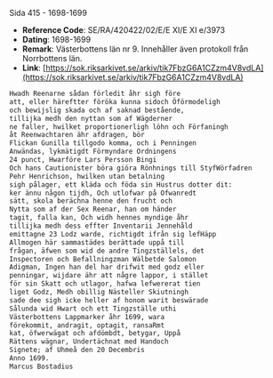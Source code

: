 Sida 415 - 1698-1699

- **Reference Code**: SE/RA/420422/02/E/E XI/E XI e/3973
- **Dating**: 1698-1699
- **Remark**: Västerbottens län nr 9. Innehåller även protokoll från Norrbottens län.
- **Link**: [https://sok.riksarkivet.se/arkiv/tik7FbzG6A1CZzm4V8vdLA](https://sok.riksarkivet.se/arkiv/tik7FbzG6A1CZzm4V8vdLA)

```txt linenums="1"
Hwadh Reenarne sådan förledit åhr sigh före
att, eller häreftter föröka kunna sidoch Öförmodeligh
och bewijslig skada och af saknad bestående,
tillijka medh den nyttan som af Wägderner
ne faller, hwilket proportionerligh löhn och Förfaningh
åt Reenwachtaren ähr afdragen, bör
Flickan Gunilla tillgodo komma, och i Penningen
Anwändas, lykmätigdt Förmyndare Ordningens
24 punct, Hwarföre Lars Persson Bingi
Och hans Cautionister böra giöra Rönhnings till StyfWörfadren
Pehr Henrichson, hwilken utan betalning
sigh pålager, ett kläda och föda sin Hustrus dotter dit:
ker ännu någon tijdh, Och utlofwar på Ofwanredt
sätt, skola berächna henne den frucht och
Nytta som af der Sex Reenar, han om händer
tagit, falla kan, Och widh hennes myndige åhr
tillijka medh dess effter Inventarii Jennehåld
emittagne 23 Lodz warde, richtigdt ifrån sig lefHäpp
Allmogen här sammastädes berättade uppå till
frågan, äfwen som wid de andre Tingzställels, det
Inspectoren och Befallningzman Wälbetde Salomon
Adigman, Ingen han del har drifwit med godz eller
penningar, wijdare ähr att någre lappor, i stället
för sin Skatt och utlagor, hafwa lefwererat tien
liget Godz, Medh obillig Nästeller Skiutningh
sade dee sigh icke heller af honom warit beswärade
Sålunda wid Hwart och ett Tingzställe uthi
Västerbottens Lappmarker åhr 1699, wara
förekommit, andragit, optagit, ransaRmt
kat, öfwerwägat och afdömbdt, betygar, Uppå
Rättens wägnar, Undertächnat med Handoch
Signete; af Uhmeå den 20 Decembris
Anno 1699.
Marcus Bostadius
```
